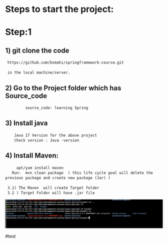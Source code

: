 # Steps to start the project: 
   # Step:1  
   ## 1)  git  clone the code 
   	 https://github.com/bsmahi/springframework-course.git  
	 
	 in the local machine/server.
  ##  2) Go to the Project folder which has Source_code 
		     source_code: learning Spring
		     
   ## 3) Install java 
		Java 17 Version for the above project
		Check version : Java -version 
		
   ## 4) Install Maven: 
		 apt/yum install maven 
	   Run:  mvn clean package  ( this life cycle goal will delete the previous package and create new package (Jar) )
			
	 3.1) The Maven  will create Target folder
	 3.2 ) Target Folder will have .jar file
![image](./jar_files_results_path.png "JarFiles")
						
#test
